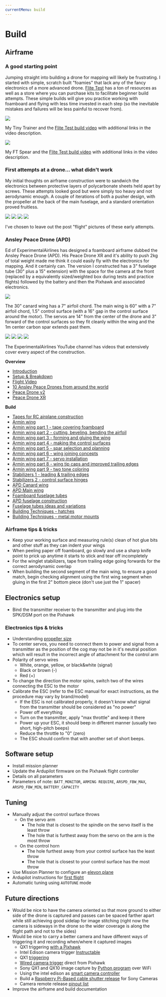 ```yaml
---
currentMenu: build
---
```


# Build

## Airframe

### A good starting point

Jumping straight into building a drone for mapping will likely be frustrating. I started with simple, scratch built "foamies" that lack any of the fancy electronics of a more advanced drone. [Flite Test](https://www.flitetest.com/) has a ton of resources as well as a store where you can purchase kits to facilitate beginner build attempts. These simple builds will give you practice working with foamboard and flying with less time invested in each step (so the inevitable mistakes and failures will be less painful to recover from).

![](img/build/foamie1.jpg)

My Tiny Trainer and the [<i class="fa fa-fw fa-youtube-play" aria-hidden="true"></i> Flite Test build video](https://www.youtube.com/watch?v=KJWg5HJBGGc) with additional links in the video description.

![](img/build/foamie2.jpg)

My FT Spear and the [<i class="fa fa-fw fa-youtube-play" aria-hidden="true"></i> Flite Test build video](https://www.youtube.com/watch?v=B5dqMtpdbcU) with additional links in the video description.

### First attempts at a drone... what didn't work
My initial thoughts on airframe construction were to sandwich the electronics between protective layers of polycarbonate sheets held apart by screws. These attempts looked good but were simply too heavy and not aerodynamic enough. A couple of iterations of both a pusher design, with the propeller at the back of the main fuselage, and a standard orientation proved fruitless.

![](img/build/lexan.jpg)
![](img/build/purple1-internals.jpg)
![](img/build/purple1.jpeg)
![](img/build/blue1.jpg)

I've chosen to leave out the post "flight" pictures of these early attempts.

### Ansley Peace Drone (APD)
Ed of ExperimentalAirlines has designed a foamboard airframe dubbed the Ansley Peace Drone (APD). His Peace Drone XR and it's ability to push 2kg of total weight made me think it could easily fly with the electronics for mapping. And it certainly can. The version I constructed has a 3" fuselage tube (30" plus a 15" extension) with the space for the camera at the front (replaced by a equivalently sized/weighted box during tests and practice flights) followed by the battery and then the Pixhawk and associated electronics.

![](img/build/apd-mapper-01.jpg)

The 30" canard wing has a 7" airfoil chord. The main wing is 60" with a 7" airfoil chord, 1.5" control surface (with a 16" gap in the control surface around the motor). The servos are 14" from the center of the drone and 3" forward of the control surfaces so they fit cleanly within the wing and the 1m center carbon spar extends past them.

![](img/build/wing01.jpg)
![](img/build/wing02.jpg)
![](img/build/wing03.jpg)
![](img/build/wing04.jpg)

The ExperimentalAirlines YouTube channel has videos that extensively cover every aspect of the construction.

**Overview**
- [Introduction <i class="fa fa-fw fa-youtube-play" ></i>](https://www.youtube.com/watch?v=lE_ArMYnoIM)
- [Setup & Breakdown <i class="fa fa-fw fa-youtube-play" ></i>](https://www.youtube.com/watch?v=PFU00YWOF0c)
- [Flight Video <i class="fa fa-fw fa-youtube-play" ></i>](https://www.youtube.com/watch?v=bCXtobFdeHY)
- [10 Ansley Peace Drones from around the world <i class="fa fa-fw fa-youtube-play" ></i>](https://www.youtube.com/watch?v=5w_rL5bDULw)
- [Peace Drone v2 <i class="fa fa-fw fa-youtube-play" ></i>](https://www.youtube.com/watch?v=FIY6SloFHFU)
- [Peace Drone XR <i class="fa fa-fw fa-youtube-play" ></i>](https://www.youtube.com/watch?v=iOYaX6JWgd4)

**Build**
- [Tapes for RC airplane construction <i class="fa fa-fw fa-youtube-play" ></i>](https://www.youtube.com/watch?v=QWEGWaVc0go)
- [Armin wing <i class="fa fa-fw fa-youtube-play" ></i>](https://www.youtube.com/watch?v=karr67ZYho4)
- [Armin wing part 1 - tape covering foamboard <i class="fa fa-fw fa-youtube-play" ></i>](https://www.youtube.com/watch?v=UNqFnzmm0vI)
- [Armin wing part 2 - cutting, beveling, bending the airfoil <i class="fa fa-fw fa-youtube-play" ></i>](https://www.youtube.com/watch?v=RgBSbnZh_KM)
- [Armin wing part 3 - forming and gluing the wing <i class="fa fa-fw fa-youtube-play" ></i>](https://www.youtube.com/watch?v=-z_mBiPw6z0)
- [Armin wing part 4 - making the control surfaces <i class="fa fa-fw fa-youtube-play" ></i>](https://www.youtube.com/watch?v=idnT5eP5Snw&list=PLnq02DlEOkvaZY1r-atVFFX4UfHvEryrA)
- [Armin wing part 5 - spar selection and planning <i class="fa fa-fw fa-youtube-play" ></i>](https://www.youtube.com/watch?v=C7PO6I_Ypcg&list=PLnq02DlEOkvaZY1r-atVFFX4UfHvEryrA)
- [Armin wing part 6 - wing joining concepts <i class="fa fa-fw fa-youtube-play" ></i>](https://www.youtube.com/watch?v=xfXEGyklLUU&list=PLnq02DlEOkvaZY1r-atVFFX4UfHvEryrA)
- [Armin wing part 7 - servo installation <i class="fa fa-fw fa-youtube-play" ></i>](https://www.youtube.com/watch?v=MhotIq8cJZA)
- [Armin wing part 8 - wing tip caps and improved trailing edges <i class="fa fa-fw fa-youtube-play" ></i>](https://www.youtube.com/watch?v=o_RA_SqgYSE&list=PLnq02DlEOkvaZY1r-atVFFX4UfHvEryrA)
- [Armin wing part 9 - two tone coloring <i class="fa fa-fw fa-youtube-play" ></i>](https://www.youtube.com/watch?v=96dAMyt-hhg)
- [Stabilizers 1 - leading & trailing edges <i class="fa fa-fw fa-youtube-play" ></i>](https://www.youtube.com/watch?v=B0SbC7LpzcA)
- [Stabilizers 2 - control surface hinges <i class="fa fa-fw fa-youtube-play" ></i>](https://www.youtube.com/watch?v=e1_pjhQWj98)
- [APD Canard wing <i class="fa fa-fw fa-youtube-play" ></i>](https://www.youtube.com/watch?v=lWzd12P1beA)
- [APD Main wing <i class="fa fa-fw fa-youtube-play" ></i>](https://www.youtube.com/watch?v=rWtYFYkyzj0)
- [Foamboard fuselage tubes <i class="fa fa-fw fa-youtube-play" ></i>](https://www.youtube.com/watch?v=LBFm08WwyTg)
- [APD fuselage construction <i class="fa fa-fw fa-youtube-play" ></i>](https://www.youtube.com/watch?v=Opyed-QttAo)
- [Fuselage tubes ideas and variations <i class="fa fa-fw fa-youtube-play" aria-hidden="true"></i>](https://www.youtube.com/watch?v=42uuGA8i9yg)
- [Building Techniques - hatches <i class="fa fa-fw fa-youtube-play" aria-hidden="true"></i>](https://www.youtube.com/watch?v=4zaX5wLmI2U)
- [Building Techniques - metal motor mounts <i class="fa fa-fw fa-youtube-play" aria-hidden="true"></i>](https://www.youtube.com/watch?v=JNWwgOYBfjs)

### Airframe tips & tricks
- Keep your working surface and measuring rule(s) clean of hot glue bits and other stuff as they can indent your wings
- When peeling paper off foamboard, go slowly and use a sharp knife point to prick up anytime it starts to stick and tear off incompletely
- For the winglet stabilizers, tape from trailing edge going forwards for the correct aerodynamic overlap
- When building the second segment of the main wing, to ensure a good match, begin checking alignment using the first wing segment when gluing in the first 2" bottom piece (don't use just the 1" spacer)

## Electronics setup
- Bind the transmitter receiver to the transmitter and plug into the SPK/DSM port on the Pixhawk

### Electronics tips & tricks
- Understanding [propeller size](http://www.rc-airplane-world.com/propeller-size.html)
- To center servos, you need to connect them to power and signal from a transmitter as the position of the cog may not be in it's neutral position which will result in the incorrect angle of attachment for the control arm
- Polarity of servo wires
  - White, orange, yellow, or black&white (signal)
  - Black or brown (-)
  - Red (+)
- To change the direction the motor spins, switch two of the wires connecting the ESC to the motor
- Calibrate the ESC [<i class="fa fa-fw fa-external-link"></i>](http://ardupilot.org/plane/docs/guide-esc-calibration.html#typical-esc-calibration) (refer to the ESC manual for exact instructions, as the procedure may vary by brand/model)
    - If the ESC is not calibrated properly, it doesn't know what signal from the transmitter should be considered as "no power"
    - Power off everything
    - Turn on the transmitter, apply "max throttle" and keep it there
    - Power up your ESC, it should beep in different manner (usually two short, high-pitch beeps)
    - Reduce the throttle to "0" (zero)
    - The ESC should confirm that with another set of short beeps.

## Software setup
- Install mission planner [<i class="fa fa-fw fa-external-link"></i>](http://ardupilot.org/plane/docs/common-install-mission-planner.html)
- Update the Ardupilot firmware on the Pixhawk flight controller
- Details on all parameters [<i class="fa fa-fw fa-external-link"></i>](http://ardupilot.org/plane/docs/parameters.html)
- Parameters of note: `BATT_MONITOR`, `ARMING REQUIRE`, `ARSPD_FBW_MAX`, `ARSPD_FBW_MIN`, `BATTERY_CAPACITY`

## Tuning
- Manually adjust the control surface throws [<i class="fa fa-fw fa-external-link"></i>](https://www.rcairspace.com/2013/07/how-to-adjust-the-throws-on-your-control-surfaces/)
  - On the servo arm
      - The hole that is closest to the spindle on the servo itself is the least throw
      - The hole that is furthest away from the servo on the arm is the most throw
  - On the control horn
      - The hole furthest away from your control surface has the least throw
      - The hole that is closest to your control surface has the most throw
- Use Mission Planner to configure an [elevon plane](http://ardupilot.org/plane/docs/guide-elevon-plane.html)
- Ardupilot instructions for [first flight](http://ardupilot.org/plane/docs/first-flight-landing-page.html)
- Automatic tuning using `AUTOTUNE` mode [<i class="fa fa-fw fa-external-link"></i>](http://ardupilot.org/plane/docs/automatic-tuning-with-autotune.html#)

## Future directions
- Would be nice to have the camera oriented so that more ground to either side of the drone is captured and passes can be spaced farther apart while still achieving good sidelap for image stitching (right now the camera is sideways in the drone so the wider coverage is along the flight path and not to the sides)
- Would be nice to carry a better camera and have different ways of triggering it and recording when/where it captured images
  - QX1 triggering [with a Pixhawk](http://www.agrowing.com/qx1-triggering-with-pixhawk-part-1)
  - Intel Edison camera trigger [Instructable](http://www.instructables.com/id/Intel-Edison-Smart-Camera-Trigger-for-pixhawk-base/)
  - QX1 [triggering](http://e4e.ucsd.edu/news-and-updates/sony-qx1-triggering)
  - [Wired camera trigger](http://diydrones.com/forum/topics/triggering-a-camera-directly-from-pixhawk-apm) direct from Pixhawk
  - Sony QX1 and QX10 image capture by [Python program](https://www.youtube.com/watch?v=43n_cQbvurg) over WiFi
  - Using the intel edison as [smart camera controller](http://diydrones.com/profiles/blog/show?id=705844%3ABlogPost%3A2006143&commentId=705844%3AComment%3A2006670&xg_source=activity)
  - Build a [Raspberry Pi-Based cable shutter release](https://scribblesandsnaps.com/2015/02/22/build-a-raspberry-pi-based-cable-shutter-release-for-sony-cameras/) for Sony Cameras
  - Camera remote release [pinout list](http://www.doc-diy.net/photo/remote_pinout/)
- Improve the airframe and build documentation



